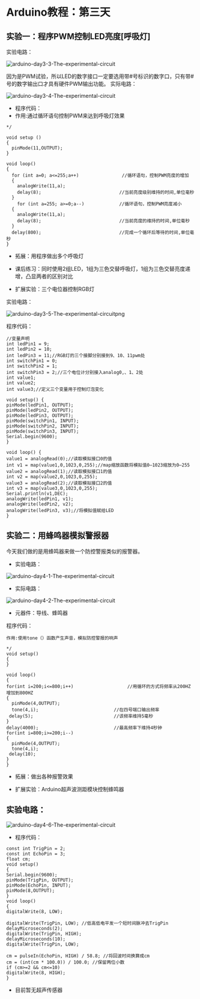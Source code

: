 # Arduino教程：第三天
## 实验一：程序PWM控制LED亮度[呼吸灯]
实验电路：

![arduino-day3-3-The-experimental-circuit](https://github.com/Tangchen329/ArduinoCourse/blob/master/chapter3/image/arduino-day3-3-The-experimental-circuit.png)

因为是PWM试验，所以LED的数字接口一定要选用带#号标识的数字口，只有带#号的数字输出口才具有硬件PWM输出功能。
实际电路：

![arduino-day3-4-The-experimental-circuit](https://github.com/Tangchen329/ArduinoCourse/blob/master/chapter3/image/arduino-day3-4-The-experimental-circuit.png)
- 程序代码：
- 作用:通过循环语句控制PWM来达到呼吸灯效果

```
*/
 
void setup ()
{
  pinMode(11,OUTPUT);
}
 
void loop()
{
  for (int a=0; a<=255;a++)                //循环语句，控制PWM亮度的增加
  {
	analogWrite(11,a);
	delay(8);                             //当前亮度级别维持的时间,单位毫秒            
  }
	for (int a=255; a>=0;a--)             //循环语句，控制PWM亮度减小
  {
	analogWrite(11,a);
	delay(8);                             //当前亮度的维持的时间,单位毫秒  
  }
  delay(800);                             //完成一个循环后等待的时间,单位毫秒
}

```


- 拓展：用程序做出多个呼吸灯
- 课后练习：同时使用2组LED，1组为三色交替呼吸灯，1组为三色交替亮度递增，凸显两者的区别对比

- 扩展实验：三个电位器控制RGB灯

实验电路：

![arduino-day3-5-The-experimental-circuitpng](https://github.com/Tangchen329/ArduinoCourse/blob/master/chapter3/image/arduino-day3-5-The-experimental-circuitpng.png)

程序代码：

```
//变量声明
int ledPin1 = 9;
int ledPin2 = 10;
int ledPin3 = 11;//RGB灯的三个接脚分别接到9、10、11pwm处
int switchPin1 = 0;
int switchPin2 = 1;
int switchPin3 = 2;//三个电位计分别接入analog0,、1、2处
int value1;
int value2;
int value3;//定义三个变量用于控制灯泡变化

void setup() {
pinMode(ledPin1, OUTPUT);
pinMode(ledPin2, OUTPUT);
pinMode(ledPin3, OUTPUT);
pinMode(switchPin1, INPUT);
pinMode(switchPin2, INPUT);
pinMode(switchPin3, INPUT);
Serial.begin(9600);
}

void loop() {
value1 = analogRead(0);//读取模拟接口0的值
int v1 = map(value1,0,1023,0,255);//map缩放函数将模拟值0—1023缩放为0—255
value2 = analogRead(1);//读取模拟接口1的值
int v2 = map(value2,0,1023,0,255);
value3 = analogRead(2);//读取模拟接口2的值
int v3 = map(value3,0,1023,0,255);
Serial.println(v1,DEC);
analogWrite(ledPin1, v1);
analogWrite(ledPin2, v2);
analogWrite(ledPin3, v3);//将模拟值赋给LED
}

```


## 实验二：用蜂鸣器模拟警报器
今天我们做的是用蜂鸣器来做一个防控警报类似的报警器。
- 实验电路：

![arduino-day4-1-The-experimental-circuit](https://github.com/Tangchen329/ArduinoCourse/blob/master/chapter4/image/arduino-day4-1-The-experimental-circuit.png)

- 实际电路：

![arduino-day4-2-The-experimental-circuit](https://github.com/Tangchen329/ArduinoCourse/blob/master/chapter4/image/arduino-day4-2-The-experimental-circuit.png)

- 元器件：导线、蜂鸣器

程序代码：

```
作用:使用tone（）函数产生声音，模拟防控警报的响声
 
*/
void setup()
{
}
 
void loop()
{
for(int i=200;i<=800;i++)                    //用循环的方式将频率从200HZ 增加到800HZ
{
  pinMode(4,OUTPUT);
  tone(4,i);                            //在四号端口输出频率
 delay(5);                              //该频率维持5毫秒   
}
delay(4000);                            //最高频率下维持4秒钟
for(int i=800;i>=200;i--)
{
  pinMode(4,OUTPUT);
  tone(4,i);
 delay(10);
}
}

```

- 拓展：做出各种报警效果






- 扩展实验：Arduino超声波测距模块控制蜂鸣器

## 实验电路：

![arduino-day4-6-The-experimental-circuit](https://github.com/Tangchen329/ArduinoCourse/blob/master/chapter4/image/arduino-day4-6-The-experimental-circuit.png)

- 程序代码：

```
const int TrigPin = 2; 
const int EchoPin = 3; 
float cm; 
void setup() 
{ 
Serial.begin(9600); 
pinMode(TrigPin, OUTPUT); 
pinMode(EchoPin, INPUT); 
pinMode(8,OUTPUT);
} 
void loop() 
{ 
digitalWrite(8, LOW);

digitalWrite(TrigPin, LOW); //低高低电平发一个短时间脉冲去TrigPin 
delayMicroseconds(2); 
digitalWrite(TrigPin, HIGH); 
delayMicroseconds(10); 
digitalWrite(TrigPin, LOW); 

cm = pulseIn(EchoPin, HIGH) / 58.8; //将回波时间换算成cm 
cm = (int(cm * 100.0)) / 100.0; //保留两位小数 
if (cm>=2 && cm<=10)
digitalWrite(8, HIGH);
} 
```

- 目前暂无超声传感器

